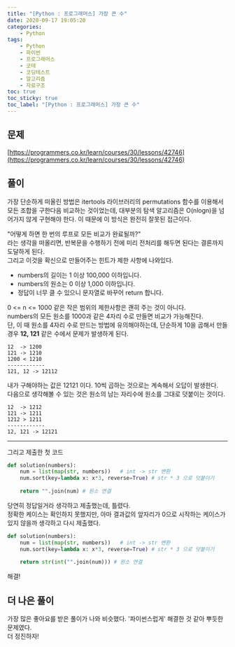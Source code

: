 ```yaml
---
title: "[Python : 프로그래머스] 가장 큰 수"
date: 2020-09-17 19:05:20
categories:
    - Python
tags:
    - Python
    - 파이썬
    - 프로그래머스
    - 코테
    - 코딩테스트
    - 알고리즘
    - 자료구조
toc: true
toc_sticky: true
toc_label: "[Python : 프로그래머스] 가장 큰 수"
---
```


## 문제
[https://programmers.co.kr/learn/courses/30/lessons/42746](https://programmers.co.kr/learn/courses/30/lessons/42746)
## 풀이
가장 단순하게 떠올린 방법은 itertools 라이브러리의 permutations 함수를 이용해서 
모든 조합을 구한다음 비교하는 것이었는데, 대부분의 탐색 알고리즘은 O(nlogn)을 넘어가지 않게 구현해야 한다. 이 때문에 이 방식은 완전히 잘못된 접근이다.  
  
"어떻게 하면 한 번의 루프로 모든 비교가 완료될까?"  
라는 생각을 떠올리면, 반복문을 수행하기 전에 미리 전처리를 해두면 된다는 결론까지 도달하게 된다.  
그리고 이것을 확신으로 만들어주는 힌트가 제한 사항에 나와있다.  
- numbers의 길이는 1 이상 100,000 이하입니다.
- numbers의 원소는 0 이상 1,000 이하입니다.
- 정답이 너무 클 수 있으니 문자열로 바꾸어 return 합니다.

0 <= n <= 1000 같은 작은 범위의 제한사항은 괜히 주는 것이 아니다.  
numbers의 모든 원소를 1000과 같은 4자리 수로 만들면 비교가 가능해진다.  
단, 이 때 원소를 4자리 수로 만드는 방법에 유의해야하는데, 단순하게 10을 곱해서 만들 경우 
**12, 121** 같은 수에서 문제가 발생하게 된다. 
```
12  -> 1200
121 -> 1210
1200 < 1210
------------
121, 12 -> 12112
```

내가 구해야하는 값은 12121 이다. 10씩 곱하는 것으로는 계속해서 오답이 발생한다.  
다음으로 생각해볼 수 있는 것은 원소의 남는 자리수에 원소를 그대로 덧붙이는 것이다.  

```
12  -> 1212
121 -> 1211
1212 > 1211
------------
12, 121 -> 12121
```
---
그리고 제출한 첫 코드
```python
def solution(numbers):
    num = list(map(str, numbers))   # int -> str 변환
    num.sort(key=lambda x: x*3, reverse=True) # str * 3 으로 덧붙이기
    
    return "".join(num) # 원소 연결
```
당연히 정답일거라 생각하고 제출했는데, 틀렸다.  
정확한 케이스는 확인하지 못했지만, 아마 결과값의 앞자리가 0으로 시작하는 케이스가 있지 않을까 생각하고 다시 제출했다.  
```python
def solution(numbers):
    num = list(map(str, numbers))   # int -> str 변환
    num.sort(key=lambda x: x*3, reverse=True) # str * 3 으로 덧붙이기
    
    return str(int("".join(num))) # 원소 연결
```
해결!
  
## 더 나은 풀이
가장 많은 좋아요를 받은 풀이가 나와 비슷했다. '파이썬스럽게' 해결한 것 같아 뿌듯한 문제였다.  
더 정진하자!  